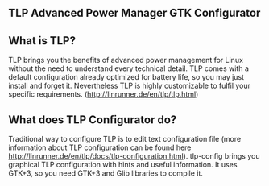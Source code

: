 TLP Advanced Power Manager GTK Configurator
-----------------------

What is TLP?
-----------------------

TLP brings you the benefits of advanced power management for Linux without the need to understand every technical detail. TLP comes with a default configuration already optimized for battery life, so you may just install and forget it. Nevertheless TLP is highly customizable to fulfil your specific requirements. (http://linrunner.de/en/tlp/tlp.html)

What does TLP Configurator do?
-----------------------

Traditional way to configure TLP is to edit text configuration file (more information about TLP configuration can be found here http://linrunner.de/en/tlp/docs/tlp-configuration.html). tlp-config brings you graphical TLP configuration with hints and useful information. It uses GTK+3, so you need GTK+3 and Glib libraries  to compile it.
